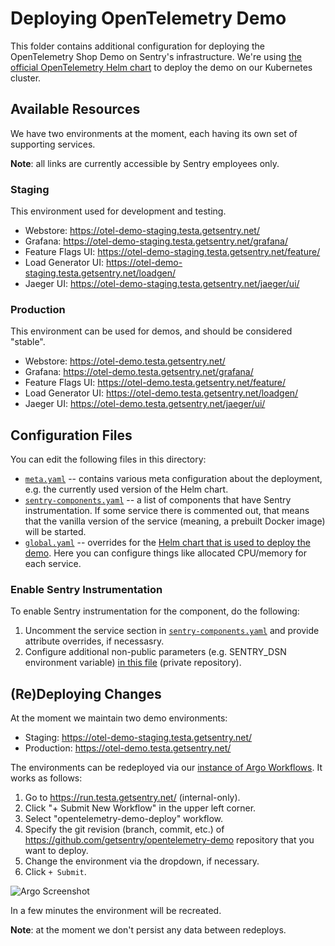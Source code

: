 # Deploying OpenTelemetry Demo

This folder contains additional configuration for deploying the
OpenTelemetry Shop Demo on Sentry's infrastructure. We're using
[the official OpenTelemetry Helm chart](https://github.com/open-telemetry/opentelemetry-helm-charts/tree/main/charts/opentelemetry-demo)
to deploy the demo on our Kubernetes cluster.
## Available Resources

We have two environments at the moment, each having its own set of supporting services.

**Note**: all links are currently accessible by Sentry employees only.

### Staging

This environment used for development and testing.

- Webstore: <https://otel-demo-staging.testa.getsentry.net/>
- Grafana: <https://otel-demo-staging.testa.getsentry.net/grafana/>
- Feature Flags UI: <https://otel-demo-staging.testa.getsentry.net/feature/>
- Load Generator UI: <https://otel-demo-staging.testa.getsentry.net/loadgen/>
- Jaeger UI: <https://otel-demo-staging.testa.getsentry.net/jaeger/ui/>

### Production

This environment can be used for demos, and should be considered "stable".

- Webstore: <https://otel-demo.testa.getsentry.net/>
- Grafana: <https://otel-demo.testa.getsentry.net/grafana/>
- Feature Flags UI: <https://otel-demo.testa.getsentry.net/feature/>
- Load Generator UI: <https://otel-demo.testa.getsentry.net/loadgen/>
- Jaeger UI: <https://otel-demo.testa.getsentry.net/jaeger/ui/>

## Configuration Files

You can edit the following files in this directory:

- [`meta.yaml`](./meta.yaml) -- contains various meta configuration about the
  deployment, e.g. the currently used version of the Helm chart.
- [`sentry-components.yaml`](./sentry-components.yaml) -- a list of components
  that have Sentry instrumentation. If some service there is commented out, that
  means that the vanilla version of the service (meaning, a prebuilt Docker image)
  will be started.
- [`global.yaml`](./global.yaml) -- overrides for the
  [Helm chart that is used to deploy the demo](https://github.com/open-telemetry/opentelemetry-helm-charts/tree/main/charts/opentelemetry-demo).
  Here you can configure things like allocated CPU/memory for each service.

### Enable Sentry Instrumentation

To enable Sentry instrumentation for the component, do the following:

1. Uncomment the service section in [`sentry-components.yaml`](./sentry-components.yaml)
   and provide attribute overrides, if necessasry.
2. Configure additional non-public parameters (e.g. SENTRY_DSN environment variable)
    <!-- markdown-link-check-disable-next-line -->
   [in this file](https://github.com/getsentry/test-factory/blob/main/k8s/services/workflows-otel-demo/templates/otel-demo/services-secrets.yaml)
   (private repository).

## (Re)Deploying Changes

At the moment we maintain two demo environments:

- Staging: <https://otel-demo-staging.testa.getsentry.net/>
- Production: <https://otel-demo.testa.getsentry.net/>

The environments can be redeployed via our [instance of Argo Workflows](https://run.testa.getsentry.net/).
It works as follows:

1. Go to <https://run.testa.getsentry.net/> (internal-only).
2. Click "+ Submit New Workflow" in the upper left corner.
3. Select "opentelemetry-demo-deploy" workflow.
4. Specify the git revision (branch, commit, etc.) of <https://github.com/getsentry/opentelemetry-demo>
   repository that you want to deploy.
5. Change the environment via the dropdown, if necessary.
6. Click `+ Submit`.

![Argo Screenshot](https://user-images.githubusercontent.com/1120468/207635202-00cf09e0-edbd-47e1-a61b-765ad37c4764.png)

In a few minutes the environment will be recreated.

**Note**: at the moment we don't persist any data between redeploys.
